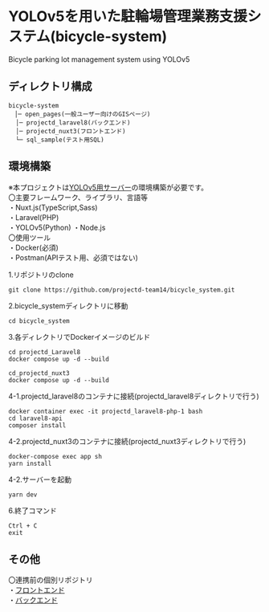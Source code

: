 # YOLOv5を用いた駐輪場管理業務支援システム(bicycle-system)
Bicycle parking lot management system using YOLOv5  
## ディレクトリ構成  
```
bicycle-system
　│─ open_pages(一般ユーザー向けのGISページ)
  │─ projectd_laravel8(バックエンド)
  │─ projectd_nuxt3(フロントエンド)
  └─ sql_sample(テスト用SQL)
```

## 環境構築  
※本プロジェクトは[YOLOv5用サーバー](https://github.com/projectd-team14/yolov5-server)の環境構築が必要です。  
〇主要フレームワーク、ライブラリ、言語等  
・Nuxt.js(TypeScript,Sass)  
・Laravel(PHP)  
・YOLOv5(Python)
・Node.js  
〇使用ツール  
・Docker(必須)  
・Postman(APIテスト用、必須ではない)
  
1.リポジトリのclone
```
git clone https://github.com/projectd-team14/bicycle_system.git
```
2.bicycle_systemディレクトリに移動
```
cd bicycle_system
```
3.各ディレクトリでDockerイメージのビルド
```
cd projectd_Laravel8
docker compose up -d --build
```
```
cd_projectd_nuxt3
docker compose up -d --build  
```
4-1.projectd_laravel8のコンテナに接続(projectd_laravel8ディレクトリで行う)
```
docker container exec -it projectd_laravel8-php-1 bash
cd laravel8-api
composer install
```
4-2.projectd_nuxt3のコンテナに接続(projectd_nuxt3ディレクトリで行う)
```
docker-compose exec app sh
yarn install
```
4-2.サーバーを起動
```
yarn dev
```
6.終了コマンド
```
Ctrl + C
exit
```
## その他 
〇連携前の個別リポジトリ  
・[フロントエンド](https://github.com/Ban-c0p31073/Pro14_Nuet)  
・[バックエンド](https://github.com/nishiumidaina/projectd_docker_laravel8)  











